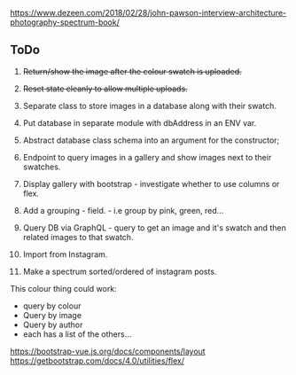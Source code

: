
https://www.dezeen.com/2018/02/28/john-pawson-interview-architecture-photography-spectrum-book/

## ToDo
1. ~~Return/show the image after the colour swatch is uploaded.~~

2. ~~Reset state cleanly to allow multiple uploads.~~

3. Separate class to store images in a database along with their swatch.

4. Put database in separate module with dbAddress in an ENV var.

4. Abstract database class schema into an argument for the constructor;

5. Endpoint to query images in a gallery and show images next to their swatches.

5. Display gallery with bootstrap - investigate whether to use columns or flex.

5. Add a grouping - field. - i.e group by pink, green, red…

6. Query DB via GraphQL - query to get an image and it's swatch and then related images to that swatch.

7. Import from Instagram.

8. Make a spectrum sorted/ordered of instagram posts.

This colour thing could work:
 - query by colour
 - Query by image
 - Query by author
 - each has a list of the others…


https://bootstrap-vue.js.org/docs/components/layout
https://getbootstrap.com/docs/4.0/utilities/flex/
